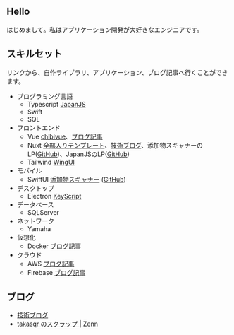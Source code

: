 ## Hello

はじめまして。私はアプリケーション開発が大好きなエンジニアです。

## スキルセット

リンクから、自作ライブラリ、アプリケーション、ブログ記事へ行くことができます。

- プログラミング言語
    * Typescript [JapanJS](https://japanjs.org)
    * Swift
    * SQL
- フロントエンド
    * Vue [chibivue](https://github.com/takasqr/chibivue)、[ブログ記事](https://blog.takasqr.dev/vuejs)
    * Nuxt [全部入りテンプレート](https://github.com/takasqr/nuxt-template)、[技術ブログ](https://blog.takasqr.dev/nuxt)、添加物スキャナーのLP([GitHub](https://github.com/takasqr/FoodAdditiveScanner-LP))、JapanJSのLP([GitHub](https://github.com/japanjsorg/japanjsorg))
    * Tailwind [WingUI](https://github.com/takasqr/WingUI)
- モバイル
    * SwiftUI [添加物スキャナー](https://foodadditive.app) ([GitHub](https://github.com/takasqr/FoodAdditiveScanner-iOS))
- デスクトップ
    * Electron [KeyScript](https://keyscript.app)
- データベース
    * SQLServer
- ネットワーク
   * Yamaha
- 仮想化
    * Docker [ブログ記事](https://blog.takasqr.dev/docker)
- クラウド
    * AWS [ブログ記事](https://blog.takasqr.dev/aws)
    * Firebase [ブログ記事](https://blog.takasqr.dev/firebase)

## ブログ

- [技術ブログ](https://blog.takasqr.dev)
- [takasqr のスクラップ | Zenn](https://zenn.dev/takasqr?tab=scraps)

